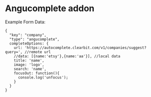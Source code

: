 Angucomplete addon
=================

Example Form Data:

```
{
  "key": "company",
  "type": "angucomplete",
  completeOptions: {
    url: 'https://autocomplete.clearbit.com/v1/companies/suggest?query=', //remote url
    //data: [{name:'etsy'},{name:'aa'}], //local data
    title: 'name',
    image: 'logo',
    search: 'name',
    focusOut: function(){
      console.log('unfocus');
    }
  }
}
